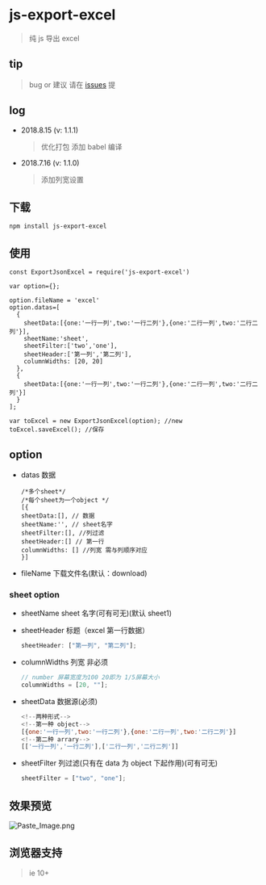 # js-export-excel

> 纯 js 导出 excel

## tip

> bug or 建议 请在 [issues](https://github.com/cuikangjie/js-export-excel/issues) 提

## log

- 2018.8.15 (v: 1.1.1)

  > 优化打包
  > 添加 babel 编译

- 2018.7.16 (v: 1.1.0)

  > 添加列宽设置

## 下载

```
npm install js-export-excel
```

## 使用

```
const ExportJsonExcel = require('js-export-excel')

var option={};

option.fileName = 'excel'
option.datas=[
  {
    sheetData:[{one:'一行一列',two:'一行二列'},{one:'二行一列',two:'二行二列'}],
    sheetName:'sheet',
    sheetFilter:['two','one'],
    sheetHeader:['第一列','第二列'],
    columnWidths: [20, 20]
  },
  {
    sheetData:[{one:'一行一列',two:'一行二列'},{one:'二行一列',two:'二行二列'}]
  }
];

var toExcel = new ExportJsonExcel(option); //new
toExcel.saveExcel(); //保存
```

## option

- datas 数据

  ```
  /*多个sheet*/
  /*每个sheet为一个object */
  [{
  sheetData:[], // 数据
  sheetName:'', // sheet名字
  sheetFilter:[], //列过滤
  sheetHeader:[] // 第一行
  columnWidths: [] //列宽 需与列顺序对应
  }]
  ```

- fileName 下载文件名(默认：download)

### sheet option

- sheetName sheet 名字(可有可无)(默认 sheet1)

- sheetHeader 标题（excel 第一行数据）

  ```javascript
  sheetHeader: ["第一列", "第二列"];
  ```

- columnWidths 列宽 非必须

  ```javascript
  // number 屏幕宽度为100 20即为 1/5屏幕大小
  columnWidths = [20, ""];
  ```

- sheetData 数据源(必须)

  ```javascript
  <!--两种形式-->
  <!--第一种 object-->
  [{one:'一行一列',two:'一行二列'},{one:'二行一列',two:'二行二列'}]
  <!--第二种 arrary-->
  [['一行一列','一行二列'],['二行一列','二行二列']]
  ```

* sheetFilter 列过滤(只有在 data 为 object 下起作用)(可有可无)

  ```javascript
  sheetFilter = ["two", "one"];
  ```

## 效果预览

![Paste_Image.png](img/data.png)

## 浏览器支持

> ie 10+
